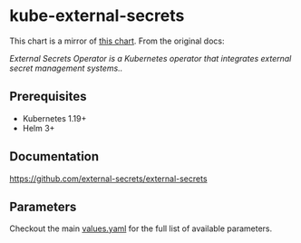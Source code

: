 # kube-external-secrets

This chart is a mirror of [this chart](https://github.com/external-secrets/external-secrets/tree/main/deploy/charts/external-secrets).
From the original docs:

_External Secrets Operator is a Kubernetes operator that integrates external secret management systems.._

## Prerequisites

- Kubernetes 1.19+
- Helm 3+

## Documentation

https://github.com/external-secrets/external-secrets

## Parameters

Checkout the main [values.yaml](./values.yaml) for the full list of available parameters.
